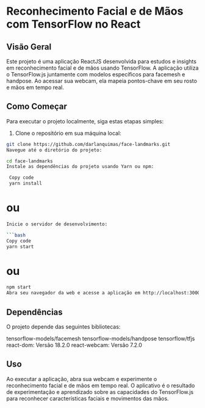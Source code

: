 # Reconhecimento Facial e de Mãos com TensorFlow no React

## Visão Geral

Este projeto é uma aplicação ReactJS desenvolvida para estudos e insights em reconhecimento facial e de mãos usando TensorFlow. A aplicação utiliza o TensorFlow.js juntamente com modelos específicos para facemesh e handpose. Ao acessar sua webcam, ela mapeia pontos-chave em seu rosto e mãos em tempo real.

## Como Começar

Para executar o projeto localmente, siga estas etapas simples:

1. Clone o repositório em sua máquina local:

```bash
git clone https://github.com/darlanquimas/face-landmarks.git
Navegue até o diretório do projeto:
```

```bash
cd face-landmarks
Instale as dependências do projeto usando Yarn ou npm:
```

```bash
 Copy code
 yarn install
```

# ou

````bash
Inicie o servidor de desenvolvimento:

```bash
Copy code
yarn start
````

# ou

```bash
npm start
Abra seu navegador da web e acesse a aplicação em http://localhost:3000.
```

## Dependências

O projeto depende das seguintes bibliotecas:

tensorflow-models/facemesh
tensorflow-models/handpose
tensorflow/tfjs
react-dom: Versão 18.2.0
react-webcam: Versão 7.2.0

## Uso

Ao executar a aplicação, abra sua webcam e experimente o reconhecimento facial e de mãos em tempo real. O aplicativo é o resultado de experimentação e aprendizado sobre as capacidades do TensorFlow.js para reconhecer características faciais e movimentos das mãos.
